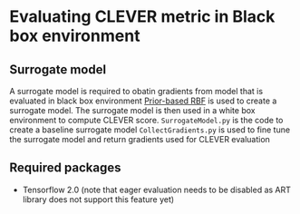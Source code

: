 # Evaluating CLEVER metric in Black box environment

## Surrogate model
A surrogate model is required to obatin gradients from model that is evaluated in black box environment
[Prior-based RBF](https://papers.nips.cc/paper/9275-improving-black-box-adversarial-attacks-with-a-transfer-based-prior.pdf) is used to create a surrogate model. The surrogate model is then used in a white box environment to compute CLEVER score.
```SurrogateModel.py``` is the code to create a baseline surrogate model
```CollectGradients.py``` is used to fine tune the surrogate model and return gradients used for CLEVER evaluation


## Required packages

- Tensorflow 2.0 (note that eager evaluation needs to be disabled as ART library does not support this feature yet)


